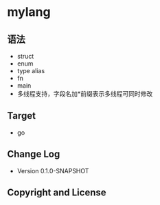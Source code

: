 # mylang


## 语法

* struct
* enum
* type alias
* fn
* main
* 多线程支持，字段名加*前缀表示多线程可同时修改



## Target

* go


## Change Log

* Version 0.1.0-SNAPSHOT



## Copyright and License

